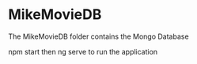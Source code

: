 # MikeMovieDB


The MikeMovieDB folder contains the Mongo Database

npm start then ng serve to run the application
